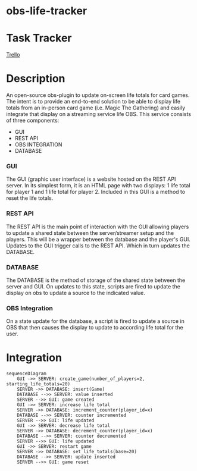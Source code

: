 # obs-life-tracker

# Task Tracker
[Trello](https://trello.com/b/ciuEOQ4o/obs-life-tracker)

# Description
An open-source obs-plugin to update on-screen life totals for card games. The intent is to provide an end-to-end solution to be able to display life totals from an in-person card game (i.e. Magic The Gathering) and easily integrate that display on a streaming service life OBS. This service consists of three components:
- GUI
- REST API
- OBS INTEGRATION
- DATABASE

### GUI
The GUI (graphic user interface) is a website hosted on the REST API server. In its simplest form, it is an HTML page with two displays: 1 life total for player 1 and 1 life total for player 2. Included in this GUI is a method to reset the life totals.

### REST API
The REST API is the main point of interaction with the GUI allowing players to update a shared state between the server/streamer setup and the players. This will be a wrapper between the database and the player's GUI. Updates to the GUI trigger calls to the REST API. Which in turn updates the DATABASE.

### DATABASE
The DATABASE is the method of storage of the shared state between the server and GUI. On updates to this state, scripts are fired to update the display on obs to update a source to the indicated value.

### OBS Integration
On a state update for the database, a script is fired to update a source in OBS that then causes the display to update to according life total for the user. 


# Integration
```mermaid
sequenceDiagram
    GUI ->> SERVER: create_game(number_of_players=2, starting_life_totals=20)
    SERVER ->> DATABASE: insert(Game)
    DATABASE -->> SERVER: value inserted
    SERVER -->> GUI: game created
    GUI ->> SERVER: increase life total
    SERVER ->> DATABASE: increment_counter(player_id=x)
    DATABASE -->> SERVER: counter incremented
    SERVER -->> GUI: life updated
    GUI ->> SERVER: decrease life total
    SERVER ->> DATABASE: decrement_counter(player_id=x)
    DATABASE -->> SERVER: counter decremented
    SERVER -->> GUI: life updated
    GUI ->> SERVER: restart game
    SERVER ->> DATABASE: set_life_totals(base=20)
    DATABASE -->> SERVER: update inserted
    SERVER -->> GUI: game reset
```
